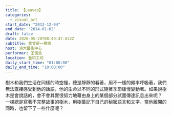 ```yaml
---
title: 【Leaves】
categories:
  - visual_art
start_date: "2013-12-04"
end_date: "2014-01-02"
draft: false
date: 2020-05-20T08:49:47.832Z
subtitle: 我曾是一棵樹
host: 清大藝術中心
performer: 王佳渝
location: 藝術工坊
daily_start_time: "01:00:00"
daily_end_time: "10:00:00"
---
```


樹木和我們生活在同樣的時空裡，總是靜靜的看著，用不一樣的頻率呼吸著，我們無法直接感受到他的話語，他的生命以不同的形式隨著季節緩慢變動著。如果說樹木是會說話的，會不會其實很努力地藉由身上的某個部分試圖傳達訊息出來呢？ 一棵總是寫著不完整故事的樹木，用樹葉記下自己的秘密語言和文字，當他離開的同時，也留下了一些什麼呢？